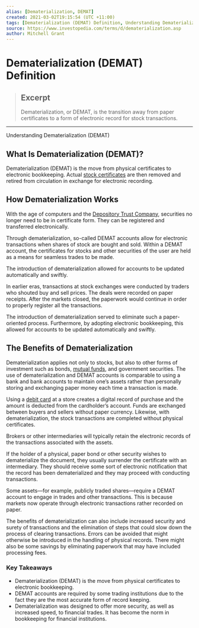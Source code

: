 ```yaml
---
alias: [Dematerialization, DEMAT]
created: 2021-03-02T19:15:54 (UTC +11:00)
tags: [Dematerialization (DEMAT) Definition, Understanding Dematerialization (DEMAT)]
source: https://www.investopedia.com/terms/d/dematerialization.asp
author: Mitchell Grant
---
```


# Dematerialization (DEMAT) Definition

> ## Excerpt
> Dematerialization, or DEMAT, is the transition away from paper certificates to a form of electronic record for stock transactions.

---

Understanding Dematerialization (DEMAT)
## What Is Dematerialization (DEMAT)?

Dematerialization (DEMAT) is the move from physical certificates to electronic bookkeeping. Actual [stock certificates](https://www.investopedia.com/terms/s/stockcertificate.asp) are then removed and retired from circulation in exchange for electronic recording.

## How Dematerialization Works

With the age of computers and the [Depository Trust Company](https://www.investopedia.com/terms/d/dtc.asp), securities no longer need to be in certificate form. They can be registered and transferred electronically.

Through dematerialization, so-called DEMAT accounts allow for electronic transactions when shares of stock are bought and sold. Within a DEMAT account, the certificates for stocks and other securities of the user are held as a means for seamless trades to be made.

The introduction of dematerialization allowed for accounts to be updated automatically and swiftly.

In earlier eras, transactions at stock exchanges were conducted by traders who shouted buy and sell prices. The deals were recorded on paper receipts. After the markets closed, the paperwork would continue in order to properly register all the transactions.

The introduction of dematerialization served to eliminate such a paper-oriented process. Furthermore, by adopting electronic bookkeeping, this allowed for accounts to be updated automatically and swiftly.

## The Benefits of Dematerialization

Dematerialization applies not only to stocks, but also to other forms of investment such as bonds, [mutual funds](https://www.investopedia.com/terms/m/mutualfund.asp), and government securities. The use of dematerialization and DEMAT accounts is comparable to using a bank and bank accounts to maintain one’s assets rather than personally storing and exchanging paper money each time a transaction is made.

Using a [debit card](https://www.investopedia.com/articles/personal-finance/050214/credit-vs-debit-cards-which-better.asp) at a store creates a digital record of purchase and the amount is deducted from the cardholder’s account. Funds are exchanged between buyers and sellers without paper currency. Likewise, with dematerialization, the stock transactions are completed without physical certificates.

Brokers or other intermediaries will typically retain the electronic records of the transactions associated with the assets.

If the holder of a physical, paper bond or other security wishes to dematerialize the document, they usually surrender the certificate with an intermediary. They should receive some sort of electronic notification that the record has been dematerialized and they may proceed with conducting transactions.

Some assets—for example, publicly traded shares—require a DEMAT account to engage in trades and other transactions. This is because markets now operate through electronic transactions rather recorded on paper.

The benefits of dematerialization can also include increased security and surety of transactions and the elimination of steps that could slow down the process of clearing transactions. Errors can be avoided that might otherwise be introduced in the handling of physical records. There might also be some savings by eliminating paperwork that may have included processing fees.

### Key Takeaways

-   Dematerialization (DEMAT) is the move from physical certificates to electronic bookkeeping.
-   DEMAT accounts are required by some trading institutions due to the fact they are the most accurate form of record keeping.
-   Dematerialization was designed to offer more security, as well as increased speed, to financial trades. It has become the norm in bookkeeping for financial institutions.
